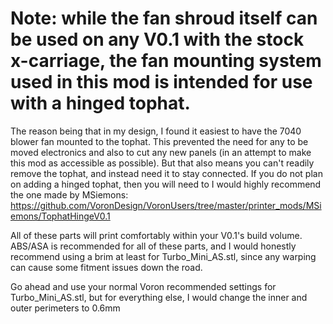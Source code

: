 # Note: while the fan shroud itself can be used on any V0.1 with the stock x-carriage, the fan mounting system used in this mod is intended for use with a hinged tophat.
The reason being that in my design, I found it easiest to have the 7040 blower fan mounted to the tophat. This prevented the need for any to be moved electronics and also to cut any new panels (in an attempt to make this mod as accessible as possible). But that also means you can't readily remove the tophat, and instead need it to stay connected. If you do not plan on adding a hinged tophat, then you will need to  I would highly recommend the one made by MSiemons: https://github.com/VoronDesign/VoronUsers/tree/master/printer_mods/MSiemons/TophatHingeV0.1

All of these parts will print comfortably within your V0.1's build volume. ABS/ASA is recommended for all of these parts, and I would honestly recommend using a brim at least for Turbo_Mini_AS.stl, since any warping can cause some fitment issues down the road.

Go ahead and use your normal Voron recommended settings for Turbo_Mini_AS.stl, but for everything else, I would change the inner and outer perimeters to 0.6mm

